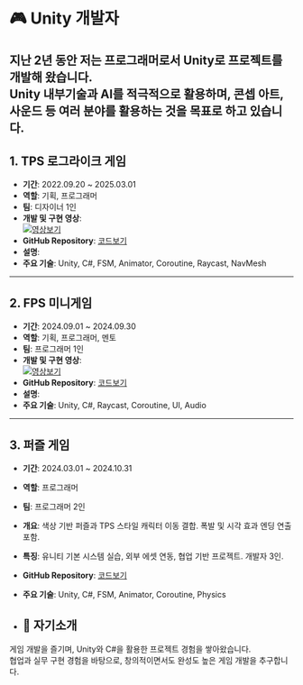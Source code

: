 # 🎮 Unity 개발자

지난 2년 동안 저는 프로그래머로서 Unity로 프로젝트를 개발해 왔습니다.  
Unity 내부기술과 AI를 적극적으로 활용하며, 콘셉 아트, 사운드 등 여러 분야를 활용하는 것을 목표로 하고 있습니다.
---

## 1. TPS 로그라이크 게임
- **기간**: 2022.09.20 ~ 2025.03.01
- **역할**: 기획, 프로그래머
- **팀**: 디자이너 1인
- **개발 및 구현 영상**:  
[![영상보기](https://img.youtube.com/vi/JgRZtCDci7s/0.jpg)](https://www.youtube.com/watch?v=JgRZtCDci7s)  
- **GitHub Repository**: [코드보기](https://github.com/choiminjun-coder/choiminjun-TPSscript)
- **설명**: 
- **주요 기술**: Unity, C#, FSM, Animator, Coroutine, Raycast, NavMesh  


---

## 2. FPS 미니게임
- **기간**: 2024.09.01 ~ 2024.09.30
- **역할**: 기획, 프로그래머, 멘토
- **팀**: 프로그래머 1인
- **개발 및 구현 영상**:  
[![영상보기](https://img.youtube.com/vi/PqSt6WACUpI/0.jpg)](https://www.youtube.com/watch?v=PqSt6WACUpI)  
- **GitHub Repository**: [코드보기]([#](https://github.com/dreamerschoiminjun/fps))
- **설명**: 
- **주요 기술**: Unity, C#, Raycast, Coroutine, UI, Audio

---

## 3. 퍼즐 게임
- **기간**: 2024.03.01 ~ 2024.10.31
- **역할**: 프로그래머
- **팀**: 프로그래머 2인 
- **개요**: 색상 기반 퍼즐과 TPS 스타일 캐릭터 이동 결합. 폭발 및 시각 효과 엔딩 연출 포함.  
- **특징**: 유니티 기본 시스템 실습, 외부 에셋 연동, 협업 기반 프로젝트. 개발자 3인.  
- **GitHub Repository**: [코드보기]([#](https://github.com/choiminjun-coder/choiminjun-puzzle))  

- **주요 기술**: Unity, C#, FSM, Animator, Coroutine, Physics

- ## 👋 자기소개
게임 개발을 즐기며, Unity와 C#을 활용한 프로젝트 경험을 쌓아왔습니다.  
협업과 실무 구현 경험을 바탕으로, 창의적이면서도 완성도 높은 게임 개발을 추구합니다.
